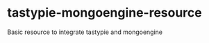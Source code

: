 tastypie-mongoengine-resource
=============================

Basic resource to integrate tastypie and mongoengine
